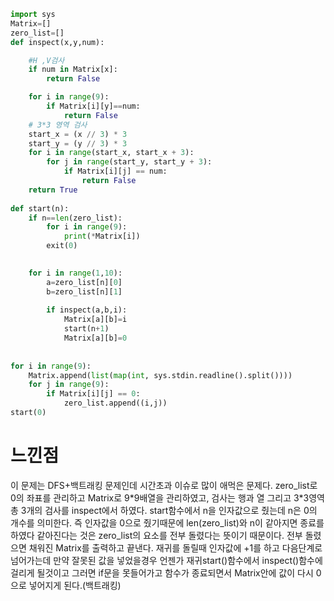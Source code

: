```py
import sys
Matrix=[]
zero_list=[]
def inspect(x,y,num):

    #H ,V검사
    if num in Matrix[x]:
        return False

    for i in range(9):
        if Matrix[i][y]==num:
            return False
    # 3*3 영역 검사
    start_x = (x // 3) * 3
    start_y = (y // 3) * 3
    for i in range(start_x, start_x + 3):
        for j in range(start_y, start_y + 3):
            if Matrix[i][j] == num:
                return False
    return True
            
def start(n):
    if n==len(zero_list):
        for i in range(9):
            print(*Matrix[i])
        exit(0)
        

    for i in range(1,10):
        a=zero_list[n][0]
        b=zero_list[n][1]
            
        if inspect(a,b,i):
            Matrix[a][b]=i
            start(n+1)
            Matrix[a][b]=0
    
    
for i in range(9):
    Matrix.append(list(map(int, sys.stdin.readline().split())))
    for j in range(9):
        if Matrix[i][j] == 0:
            zero_list.append((i,j))
start(0)
```

<h1>느낀점</h1>
이 문제는 DFS+백트래킹 문제인데 시간초과 이슈로 많이 애먹은 문제다.
zero_list로 0의 좌표를 관리하고 Matrix로 9*9배열을 관리하였고, 검사는 행과 열 그리고 3*3영역 총 3개의 검사를 inspect에서 하였다.
start함수에서 n을 인자값으로 줬는데 n은 0의 개수를 의미한다. 
즉 인자값을 0으로 줬기때문에 len(zero_list)와 n이 같아지면 종료를 하였다 같아진다는 것은 zero_list의 요소를 전부 돌렸다는 뜻이기 때문이다.
전부 돌렸으면 채워진 Matrix를 출력하고 끝낸다.
재귀를 돌릴때 인자값에 +1를 하고 다음단계로 넘어가는데 만약 잘못된 값을 넣었을경우 언젠가 재귀start()함수에서 inspect()함수에 걸리게 될것이고
그러면 if문을 못들어가고 함수가 종료되면서 Matrix안에 값이 다시 0으로 넣어지게 된다.(백트래킹)
